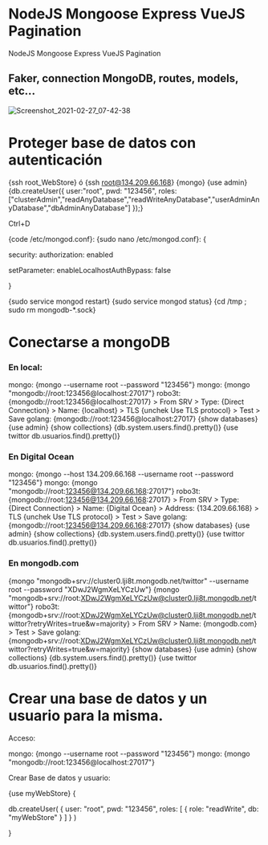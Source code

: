 
# NodeJS Mongoose Express VueJS Pagination

NodeJS Mongoose Express VueJS Pagination


## Faker, connection MongoDB, routes, models, etc...

![Screenshot_2021-02-27_07-42-38](https://user-images.githubusercontent.com/6284869/109381039-cd213100-78cf-11eb-9c15-e83bec353f9a.png)



# Proteger base de datos con autenticación

{ssh root_WebStore} ó {ssh root@134.209.66.168}
{mongo}
{use admin}
{db.createUser({ user:"root", pwd: "123456", roles:["clusterAdmin","readAnyDatabase","readWriteAnyDatabase","userAdminAnyDatabase","dbAdminAnyDatabase"] });}

Ctrl+D

{code /etc/mongod.conf}:
{sudo nano /etc/mongod.conf}:
{

security:
  authorization: enabled

setParameter:
  enableLocalhostAuthBypass: false

}

{sudo service mongod restart}
{sudo service mongod status}
{cd /tmp ; sudo rm mongodb-*.sock}




# Conectarse a mongoDB

### En local:
mongo:  {mongo --username root --password "123456"}
mongo:  {mongo "mongodb://root:123456@localhost:27017"}
robo3t: {mongodb://root:123456@localhost:27017} > From SRV 
                                                > Type: {Direct Connection} 
                                                > Name: {localhost} 
                                                > TLS {unchek Use TLS protocol} > Test > Save
golang: {mongodb://root:123456@localhost:27017}
{show databases}
{use admin}
{show collections}
{db.system.users.find().pretty()}
{use twittor
db.usuarios.find().pretty()}












### En Digital Ocean
mongo:  {mongo --host 134.209.66.168 --username root --password "123456"}
mongo:  {mongo "mongodb://root:123456@134.209.66.168:27017"}
robo3t: {mongodb://root:123456@134.209.66.168:27017}    > From SRV 
                                                        > Type: {Direct Connection} 
                                                        > Name: {Digital Ocean} 
                                                        > Address: {134.209.66.168}
                                                        > TLS {unchek Use TLS protocol} > Test > Save
golang: {mongodb://root:123456@134.209.66.168:27017}
{show databases}
{use admin}
{show collections}
{db.system.users.find().pretty()}
{use twittor
db.usuarios.find().pretty()}














### En mongodb.com
{mongo "mongodb+srv://cluster0.lji8t.mongodb.net/twittor" --username root --password "XDwJ2WgmXeLYCzUw"}
{mongo "mongodb+srv://root:XDwJ2WgmXeLYCzUw@cluster0.lji8t.mongodb.net/twittor"}
robo3t: {mongodb+srv://root:XDwJ2WgmXeLYCzUw@cluster0.lji8t.mongodb.net/twittor?retryWrites=true&w=majority}    > From SRV 
                                                                                                                > Name: {mongodb.com} > Test > Save
golang: {mongodb+srv://root:XDwJ2WgmXeLYCzUw@cluster0.lji8t.mongodb.net/twittor?retryWrites=true&w=majority}
{show databases}
{use admin}
{show collections}
{db.system.users.find().pretty()}
{use twittor
db.usuarios.find().pretty()}




# Crear una base de datos y un usuario para la misma.



Acceso:

mongo:  {mongo --username root --password "123456"}
mongo:  {mongo "mongodb://root:123456@localhost:27017"}

Crear Base de datos y usuario:

{use myWebStore}
{

db.createUser(
   {
      user: "root",
      pwd: "123456",
      roles: [ { role: "readWrite", db: "myWebStore" } ]
   }
)

}


